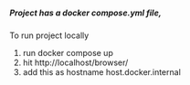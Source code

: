 #####  Project has a docker compose.yml file,
To run project locally
 1. run docker compose up 
 2. hit http://localhost/browser/
 3. add this as hostname host.docker.internal

